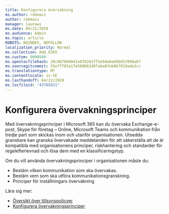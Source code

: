 ```yaml
---
title: Konfigurera övervakning
ms.author: robmazz
author: robmazz
manager: laurawi
ms.date: 04/21/2020
ms.audience: Admin
ms.topic: article
ROBOTS: NOINDEX, NOFOLLOW
localization_priority: Normal
ms.collection: Adm_O365
ms.custom: 9000549
ms.openlocfilehash: 28c8070d9042e876263ff5e94e0a69bd53998a67
ms.sourcegitcommit: 55eff703a17e500681d8fa6a87eb067019ade3cc
ms.translationtype: MT
ms.contentlocale: sv-SE
ms.lasthandoff: 04/22/2020
ms.locfileid: "43705931"
---
```

# <a name="configure-supervision-policies"></a>Konfigurera övervakningsprinciper

Med övervakningsprinciper i Microsoft 365 kan du övervaka Exchange-e-post, Skype för företag – Online, Microsoft Teams och kommunikation från tredje part som skickas inom och utanför organisationen. Utsedda granskare kan granska övervakade meddelanden för att säkerställa att de är kompatibla med organisationens principer, riskhantering och standarder för regelefterlevnad och lösa dem med en klassificeringstyp.

Om du vill använda övervakningsprinciper i organisationen måste du:

- Bestäm vilken kommunikation som ska övervakas.
- Bestäm vem som ska utföra kommunikationsgranskning.
- Principer för inställningars övervakning

Lära sig mer:

- [Översikt över tillsynspolicyer](https://docs.microsoft.com/office365/securitycompliance/supervision-policies)
- [Konfigurera övervakningsprinciper](https://docs.microsoft.com/office365/securitycompliance/configure-supervision-policies)

